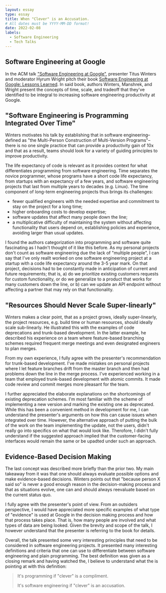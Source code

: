 ```yaml
---
layout: essay
type: essay
title: When "Clever" is an Accusation.
# All dates must be YYYY-MM-DD format!
date: 2022-02-08
labels:
  - Software Engineering
  - Tech Talks
---
```


## Software Engineering at Google

In the ACM talk ["Software Engineering at Google"](https://event.on24.com/wcc/r/3575531/4C344A986E282927530C2ADB81F1F8CC?partnerref=vip), presenter Titus Winters and moderator Hyrum Wright pitch their book [Software Engineering at Google: Lessons Learned](https://www.amazon.com/Software-Engineering-Google-Lessons-Programming/dp/1492082791). In said book, authors Winters, Manshrek, and Wright present the concepts of time, scale, and tradeoff that they've identified to be integral to increasing software engineering productivity at Google. 

## "Software Engineering is Programming Integrated Over Time"
Winters motivates his talk by establishing that in software engineering–defined as "the Multi-Person Construction of Multi-Version Programs"–there is no one single practice that can provide a productivity gain of 10x and that as a result, teams should look for a variety of guiding principles to improve productivity. 

The life expectancy of code is relevant as it provides context for what differentiates programming from software engineering. Time separates the novice programmer, whose programs have a short code life expectancy, from startups with an expectancy of a few years, and software engineering projects that last from multiple years to decades (e.g. Linux). The time component of long-term engineering projects thus brings its challenges:
- fewer qualified engineers with the needed expertise and commitment to stay on the project for a long time;
- higher onboarding costs to develop expertise;
- software updates that affect many people down the line;
- a multiplicative difficulty of maintaining the system without affecting functionality that users depend on, establishing policies and experience, avoiding larger than usual updates. 

I found the authors categorization into programming and software quite fascinating as I hadn't thought of it like this before. As my personal projects don't count as software engineering due the lack of "multiple people", I can say that I've only reallt worked on one software engineering project at a startup with a code life expectancy around the 3-5 year mark. On that project, decisions had to be constantly made in anticipation of current and future requirements; that is, a) do we prioritize existing customers requests for custom functionality, or do we generalize to a product that works for many customers down the line, or b) can we update an API endpoint without affecting a partner that may rely on that functionality. 

## "Resources Should Never Scale Super-linearly"
Winters makes a clear point, that as a project grows, ideally super-linearly, the project resources, e.g. build time or human resources, should ideally scale sub-linearly. He illustrated this with the examples of code deprecations and trunk-based development. In the latter example, he described his experience on a team where feature-based branching schemes required frequent merge meetings and even designated engineers to plan merges.

From my own experience, I fully agree with the presenter's recommendation for trunk-based development. I've made mistakes on personal projects where I let feature branches drift from the master branch and then had problems down the line in the merge process. I've experienced working in a team that employed trunk-based development with atomic commits. It made code review and commit merges more pleasant for the team. 

I further appreciated the elaborate explanations on the shortcomings of existing deprecation schemes. I'm most familiar with the scheme of implementing a new version and marking the existing one as deprecated. While this has been a convenient method in development for me, I can understand the presenter's arguments on how this can cause issues when integrated over time. However, the alternative approach of putting the bulk of the work on the team implementing the update, not the users, didn't really go into specifics on what that would look like. Therofore, I didn't fully understand if the suggested approach implied that the customer-facing interfaces would remain the same or be upadted under such an approach.

## Evidence-Based Decision Making 

The last concept was described more briefly than the prior two. My main takeaway from it was that one should always evaluate possible options and make evidence-based decisions. Winters points out that "because person X said so" is never a good enough reason in the decision-making process and that as situations evolve, one can and should always reevaluate based on the current status quo.

I fully agree with the presenter's point of view. From an outsiders perspective, I would have appreciated more specific examples of what type of "evidence" is used at Google in the decision making process and how that process takes place. That is, how many people are involved and what types of data are being looked. Given the brevity and scope of the talk, I however understand that the presenter is referring to the book for details.

Overall, the talk presented some very interesting principles that need to be considered in software engineering projects. It presented many interesting definitions and criteria that one can use to differentiate between software engineering and plain programming. The best definition was given as a closing remark and having watched the, I believe to understand what the is pointing at with this definition:

> It's programming if "clever" is a compliment. 
> 
> It's software engineering if "clever" is an accusation. 

